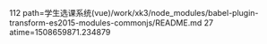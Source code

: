 112 path=学生选课系统(vue)/work/xk3/node_modules/babel-plugin-transform-es2015-modules-commonjs/README.md
27 atime=1508659871.234879

